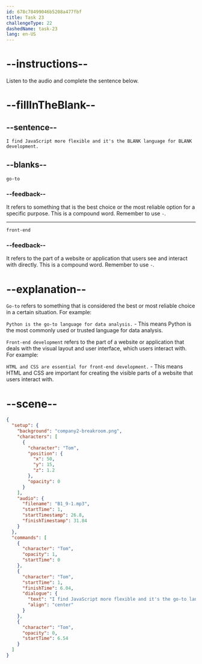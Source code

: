 ```yaml
---
id: 678c78499046b5208a477fbf
title: Task 23
challengeType: 22
dashedName: task-23
lang: en-US
---
```


<!-- (audio) Tom: I find JavaScript more flexible and it's the go-to language for front-end development. -->

# --instructions--

Listen to the audio and complete the sentence below.

# --fillInTheBlank--

## --sentence--

`I find JavaScript more flexible and it's the BLANK language for BLANK development.`

## --blanks--

`go-to`

### --feedback--

It refers to something that is the best choice or the most reliable option for a specific purpose. This is a compound word. Remember to use `-`.

---

`front-end`

### --feedback--

It refers to the part of a website or application that users see and interact with directly. This is a compound word. Remember to use `-`.

# --explanation--

`Go-to` refers to something that is considered the best or most reliable choice in a certain situation. For example:

`Python is the go-to language for data analysis.` - This means Python is the most commonly used or trusted language for data analysis.

`Front-end development` refers to the part of a website or application that deals with the visual layout and user interface, which users interact with. For example:

`HTML and CSS are essential for front-end development.` - This means HTML and CSS are important for creating the visible parts of a website that users interact with.

# --scene--

```json
{
  "setup": {
    "background": "company2-breakroom.png",
    "characters": [
      {
        "character": "Tom",
        "position": {
          "x": 50,
          "y": 15,
          "z": 1.2
        },
        "opacity": 0
      }
    ],
    "audio": {
      "filename": "B1_9-1.mp3",
      "startTime": 1,
      "startTimestamp": 26.8,
      "finishTimestamp": 31.84
    }
  },
  "commands": [
    {
      "character": "Tom",
      "opacity": 1,
      "startTime": 0
    },
    {
      "character": "Tom",
      "startTime": 1,
      "finishTime": 6.04,
      "dialogue": {
        "text": "I find JavaScript more flexible and it's the go-to language for front-end development.",
        "align": "center"
      }
    },
    {
      "character": "Tom",
      "opacity": 0,
      "startTime": 6.54
    }
  ]
}
```
